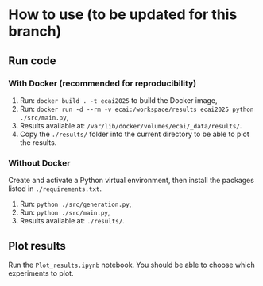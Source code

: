 # How to use (to be updated for this branch)

## Run code

### With Docker (recommended for reproducibility)
1. Run: `docker build . -t ecai2025` to build the Docker image,
2. Run: `docker run -d --rm -v ecai:/workspace/results ecai2025 python ./src/main.py`,
3. Results available at: `/var/lib/docker/volumes/ecai/_data/results/`.
4. Copy the `./results/` folder into the current directory to be able to plot the results.

### Without Docker
Create and activate a Python virtual environment, then install the packages listed in `./requirements.txt`. 

1. Run: `python ./src/generation.py`,
2. Run: `python ./src/main.py`,
3. Results available at: `./results/`.

## Plot results
Run the `Plot_results.ipynb` notebook. You should be able to choose which experiments to plot.

